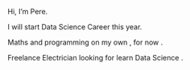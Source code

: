  Hi, I’m Pere. 
 
 I will start Data Science Career this year.

  Maths and programming on my own , for now . 
  
  Freelance Electrician looking for learn Data Science . 

  

  
  

<!---
Pieg22/Pieg22 is a ✨ special ✨ repository because its `README.md` (this file) appears on your GitHub profile.
You can click the Preview link to take a look at your changes.
--->
